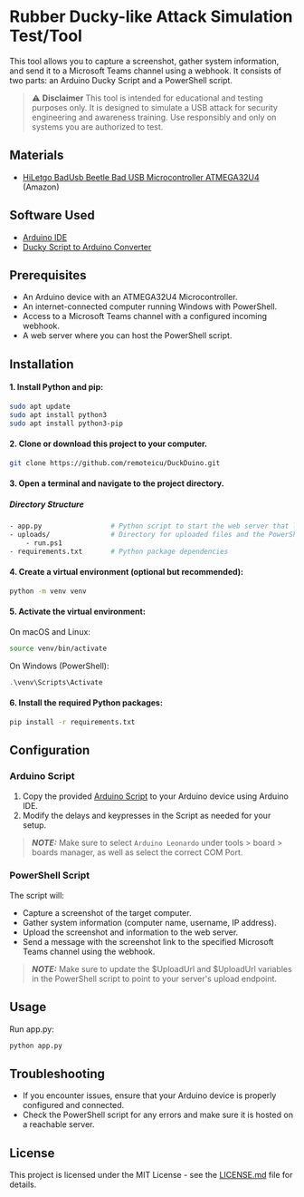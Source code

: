 # Rubber Ducky-like Attack Simulation Test/Tool

This tool allows you to capture a screenshot, gather system information, and send it to a Microsoft Teams channel using a webhook. It consists of two parts: an Arduino Ducky Script and a PowerShell script.

> :warning: **Disclaimer**
    This tool is intended for educational and testing purposes only. It is designed to simulate a USB attack for security engineering and awareness training. Use responsibly and only on systems you are authorized to test.

## Materials

- [HiLetgo BadUsb Beetle Bad USB Microcontroller ATMEGA32U4](https://www.amazon.com/gp/product/B07W5K9YHP/ref=ppx_yo_dt_b_asin_title_o01_s00?ie=UTF8&psc=1) (Amazon)

## Software Used

- [Arduino IDE](https://www.arduino.cc/en/guide/linux)
- [Ducky Script to Arduino Converter](https://elrock.gitlab.io/ducky2arduino/)


## Prerequisites

- An Arduino device with an ATMEGA32U4 Microcontroller.
- An internet-connected computer running Windows with PowerShell.
- Access to a Microsoft Teams channel with a configured incoming webhook.
- A web server where you can host the PowerShell script.
  
## Installation

#### 1. Install Python and pip:

```bash
sudo apt update
sudo apt install python3
sudo apt install python3-pip
```
#### 2. Clone or download this project to your computer.
```bash
git clone https://github.com/remoteicu/DuckDuino.git
```

#### 3. Open a terminal and navigate to the project directory.
##### Directory Structure
```bash
- app.py                 # Python script to start the web server that listens for a request
- uploads/               # Directory for uploaded files and the PowerShell script
    - run.ps1
- requirements.txt       # Python package dependencies
```
#### 4. Create a virtual environment (optional but recommended):
```bash
python -m venv venv
```
#### 5. Activate the virtual environment:
On macOS and Linux:
```bash
source venv/bin/activate
```
On Windows (PowerShell):
```powershell
.\venv\Scripts\Activate
```
#### 6. Install the required Python packages:

```bash
pip install -r requirements.txt
```
## Configuration

### Arduino Script

1. Copy the provided [Arduino Script](duino.ino) to your Arduino device using Arduino IDE.
2. Modify the delays and keypresses in the Script as needed for your setup.
> **_NOTE:_**  Make sure to select `Arduino Leonardo` under tools > board > boards manager, as well as select the correct COM Port.

### PowerShell Script
The script will:
   - Capture a screenshot of the target computer.
   - Gather system information (computer name, username, IP address).
   - Upload the screenshot and information to the web server.
   - Send a message with the screenshot link to the specified Microsoft Teams channel using the webhook.

> **_NOTE:_** Make sure to update the $UploadUrl and $UploadUrl variables in the PowerShell script to point to your server's upload endpoint.
  
## Usage
Run app.py:
```bash
python app.py
```


## Troubleshooting

- If you encounter issues, ensure that your Arduino device is properly configured and connected.
- Check the PowerShell script for any errors and make sure it is hosted on a reachable server.

## License

This project is licensed under the MIT License - see the [LICENSE.md](LICENSE.md) file for details.
